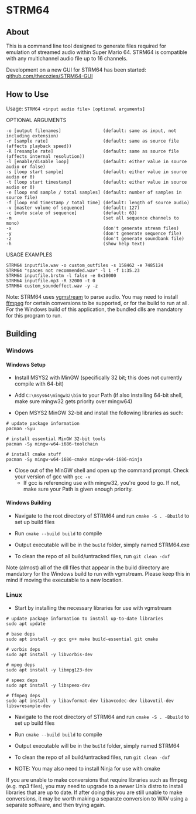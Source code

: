 # STRM64

## About

This is a command line tool designed to generate files required for emulation of streamed audio within Super Mario 64. STRM64 is compatible with any multichannel audio file up to 16 channels.

Development on a new GUI for STRM64 has been started: [github.com/thecozies/STRM64-GUI](https://github.com/thecozies/STRM64-GUI)

## How to Use

Usage: `STRM64 <input audio file> [optional arguments]`

OPTIONAL ARGUMENTS
```
-o [output filenames]                (default: same as input, not including extension)
-r [sample rate]                     (default: same as source file (affects playback speed))
-R [resample rate]                   (default: same as source file (affects internal resolution))
-l [enable/disable loop]             (default: either value in source audio or false)
-s [loop start sample]               (default: either value in source audio or 0)
-t [loop start timestamp]            (default: either value in source audio or 0)
-e [loop end sample / total samples] (default: number of samples in source file)
-f [loop end timestamp / total time] (default: length of source audio)
-v [master volume of sequence]       (default: 127)
-c [mute scale of sequence]          (default: 63)
-m                                   (set all sequence channels to mono)
-x                                   (don't generate stream files)
-y                                   (don't generate sequence file)
-z                                   (don't generate soundbank file)
-h                                   (show help text)
```

USAGE EXAMPLES
```
STRM64 inputfile.wav -o custom_outfiles -s 158462 -e 7485124
STRM64 "spaces not recommended.wav" -l 1 -f 1:35.23
STRM64 inputfile.brstm -l false -e 0x10000
STRM64 inputfile.mp3 -R 32000 -t 0
STRM64 custom_soundeffect.wav -y -z
```

Note: STRM64 uses [vgmstream](https://github.com/vgmstream/vgmstream) to parse audio. You may need to install [ffmpeg](https://ffmpeg.org/) for certain conversions to be supported, or for the build to run at all. For the Windows build of this application, the bundled dlls are mandatory for this program to run.

## Building

### Windows

#### Windows Setup

- Install MSYS2 with MinGW (specifically 32 bit; this does not currently compile with 64-bit)

- Add `C:\msys64\mingw32\bin` to your Path (if also installing 64-bit shell, make sure mingw32 gets priority over mingw64)

- Open MSYS2 MinGW 32-bit and install the following libraries as such:
```
# update package information
pacman -Syu

# install essential MinGW 32-bit tools
pacman -Sy mingw-w64-i686-toolchain

# install cmake stuff
pacman -Sy mingw-w64-i686-cmake mingw-w64-i686-ninja
```

- Close out of the MinGW shell and open up the command prompt. Check your version of gcc with `gcc -v`
  - If gcc is referencing use with mingw32, you're good to go. If not, make sure your Path is given enough priority.

#### Windows Building

- Navigate to the root directory of STRM64 and run `cmake -S . -Bbuild` to set up build files

- Run `cmake --build build` to compile

- Output executable will be in the `build` folder, simply named STRM64.exe

- To clean the repo of all build/untracked files, run `git clean -dxf`

Note (almost) all of the dll files that appear in the build directory are mandatory for the Windows build to run with vgmstream. Please keep this in mind if moving the executable to a new location.

### Linux

- Start by installing the necessary libraries for use with vgmstream
```
# update package information to install up-to-date libraries
sudo apt update

# base deps
sudo apt install -y gcc g++ make build-essential git cmake

# vorbis deps
sudo apt install -y libvorbis-dev

# mpeg deps
sudo apt install -y libmpg123-dev

# speex deps
sudo apt install -y libspeex-dev

# ffmpeg deps
sudo apt install -y libavformat-dev libavcodec-dev libavutil-dev libswresample-dev
```

- Navigate to the root directory of STRM64 and run `cmake -S . -Bbuild` to set up build files

- Run `cmake --build build` to compile

- Output executable will be in the `build` folder, simply named STRM64

- To clean the repo of all build/untracked files, run `git clean -dxf`

- NOTE: You may also need to install Ninja for use with cmake

If you are unable to make conversions that require libraries such as ffmpeg (e.g. mp3 files), you may need to upgrade to a newer Unix distro to install libraries that are up to date. If after doing this you are still unable to make conversions, it may be worth making a separate conversion to WAV using a separate software, and then trying again.
